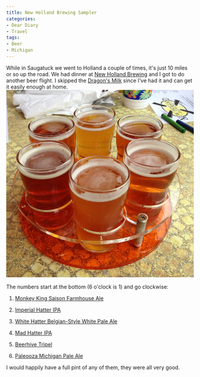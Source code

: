 ```yaml
---
title: New Holland Brewing Sampler
categories:
- Dear Diary
- Travel
tags:
- Beer
- Michigan
---
```


While in Saugatuck we went to Holland a couple of times, it's just 10 miles or so up the road. We had dinner at [New Holland Brewing](http://newhollandbrew.com) and I got to do another beer flight. I skipped the [Dragon's Milk](http://new-holland.squarespace.com/beer/mainstays/dragons-milk-bourbon-barrel-stout/) since I've had it and can get it easily enough at home.
[![new-holland-sampler](/assets/posts/2013/new-holland-sampler.jpg)](http://thingelstad.com/s/new-holland-brewing-sampler/new-holland-sampler/img)

The numbers start at the bottom (6 o'clock is 1) and go clockwise:



  1. [Monkey King Saison Farmhouse Ale](http://new-holland.squarespace.com/beer/mainstays/monkey-king-saison-farmhouse-ale/)


  2. [Imperial Hatter IPA](http://new-holland.squarespace.com/beer/mainstays/imperial-hatter-imperial-india-pale-ale/)


  3. [White Hatter Belgian-Style White Pale Ale](http://new-holland.squarespace.com/beer/seasonals/white-mad-hatter-belgian-style-white-pale-ale/)


  4. [Mad Hatter IPA](http://new-holland.squarespace.com/beer/mainstays/mad-hatter-india-pale-ale/)


  5. [Beerhive Tripel](http://new-holland.squarespace.com/beer/high-gravity-series/beerhive-honey-ginger-tripel-ale/)


  6. [Paleooza Michigan Pale Ale](http://new-holland.squarespace.com/beer/agribrew/paleooza/)

I would happily have a full pint of any of them, they were all very good.
